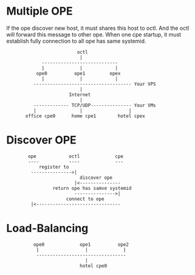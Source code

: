 # Multiple OPE
If the ope discover new host, it must shares this host to octl. And the octl will forward this message to other ope. When one cpe startup, it must establish fully connection to all ope has same systemid. 
 
                              octl            
                               |                 
                 ----------------------------  
                 |             |            |    
               ope0          ope1         opex  
                 |             |            |    
              ------------------------------------ Your VPS
                               |
                           Internet
                               |
              ------------- TCP/UDP--------------- Your VMs
              |                |                 |
           office cpe0      home cpe1        hotel cpex

# Discover OPE
            ope            octl             cpe
            ----           ----             ---
                register to                 
             --------------->|                         
                               discover ope 
                             |<---------------         
                     return ope has samve systemid 
                             --------------->|
                          connect to ope                     
             |<-------------------------------

# Load-Balancing

              ope0             ope1          ope2
               |                 |             |
               ---------------------------------
                                 |
                               hotel cpe0
